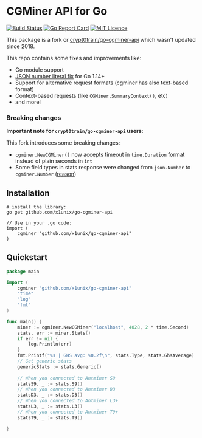# CGMiner API for Go #

[![Build Status](https://travis-ci.org/x1unix/go-cgminer-api.svg?branch=master)](https://travis-ci.org/x1unix/go-cgminer-api) 
[![Go Report Card](https://goreportcard.com/badge/github.com/x1unix/go-cgminer-api)](https://goreportcard.com/report/github.com/x1unix/go-cgminer-api) 
[![MIT Licence](https://img.shields.io/badge/license-MIT-brightgreen.svg)](https://opensource.org/licenses/mit-license) 

This package is a fork or [crypt0train/go-cgminer-api](https://github.com/crypt0train/go-cgminer-api)
which wasn't updated since 2018.

This repo contains some fixes and improvements like:

* Go module support
* [JSON number literal fix](https://github.com/golang/go/issues/34472) for Go 1.14+
* Support for alternative request formats (cgminer has also text-based format)
* Context-based requests (like `CGMiner.SummaryContext()`, etc)
* and more!

### Breaking changes ### 

**Important note for `crypt0train/go-cgminer-api` users:**

This fork introduces some breaking changes:

* `cgminer.NewCGMiner()` now accepts timeout in `time.Duration` format instead of plain seconds in `int`
* Some field types in stats response were changed from `json.Number` to `cgminer.Number` ([reason](https://github.com/golang/go/issues/34472))


## Installation ##

    # install the library:
    go get github.com/x1unix/go-cgminer-api

    // Use in your .go code:
    import (
        cgminer "github.com/x1unix/go-cgminer-api"
    )

## Quickstart ##

```go
package main

import (
    cgminer "github.com/x1unix/go-cgminer-api"
    "time"
    "log"
    "fmt"
)

func main() {
    miner := cgminer.NewCGMiner("localhost", 4028, 2 * time.Second)
	stats, err := miner.Stats()
	if err != nil {
		log.Println(err)
	}
    fmt.Printf("%s | GHS avg: %0.2f\n", stats.Type, stats.GhsAverage)
    // Get generic stats
    genericStats := stats.Generic()
 
    // When you connected to Antminer S9
    statsS9, _ := stats.S9()
	// When you connected to Antminer D3
    statsD3, _ := stats.D3()
	// When you connected to Antminer L3+
    statsL3, _ := stats.L3()
	// When you connected to Antminer T9+
    statsT9, _ := stats.T9()
	
}
```